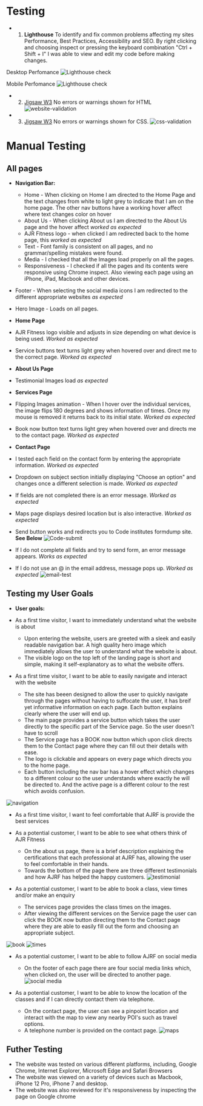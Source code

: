 # Testing

* 1. __Lighthouse__
 To identify and fix common problems affecting my sites Performance, Best Practices, Accessibility and SEO. By right clicking and choosing inspect or
pressing the keyboard combination "Ctrl + Shift + I" I was able to view and edit my code before making changes.

Desktop Perfomance
![Lighthouse check](https://user-images.githubusercontent.com/79915855/120713597-0f9f6e80-c4ba-11eb-8285-e4ab3ba4100c.jpg)


Mobile Perfomance
![Lighthouse check](https://user-images.githubusercontent.com/79915855/120713597-0f9f6e80-c4ba-11eb-8285-e4ab3ba4100c.jpg)


* 2. <a href="https://validator.w3.org/">Jigsaw W3</a>
No errors or warnings shown for HTML
![website-validation](https://user-images.githubusercontent.com/79915855/120714080-a79d5800-c4ba-11eb-81ba-f74081b6d543.jpg)



* 3. <a href="https://jigsaw.w3.org/css-validator/">Jigsaw W3</a>
No errors or warnings shown for CSS.
![css-validation](https://user-images.githubusercontent.com/79915855/120714411-111d6680-c4bb-11eb-8eff-d100bd69921a.jpg)

# Manual Testing

## All pages

* __Navigation Bar:__
    * Home - When clicking on Home I am directed to the Home Page and the text changes from white to light grey to indicate that I am on the home page. The other nav buttons
    have a working hover affect where text changes color on hover
    * About Us - When clicking About us I am directed to the About Us page and the hover affect _worked as expected_
    * AJR Fitness logo - when clicked I am redirected back to the home page, this _worked as expected_
    * Text - Font family is consistent on all pages, and no grammar/spelling mistakes were found.
    * Media - I checked that all the Images load properly on all the pages. 
    * Responsiveness - I checked if all the pages and its contents were responsive using Chrome inspect. Also viewing each page using an iPhone, iPad, Macbook and other devices. 
* Footer - When selecting the social media icons I am redirected to the different appropriate websites _as expected_
* Hero Image - Loads on all pages.

* __Home Page__
 * AJR Fitness logo visible and adjusts in size depending on what device is being used. _Worked as expected_
 * Service buttons text turns light grey when hovered over and direct me to the correct page. _Worked as expected_

* __About Us Page__
 * Testimonial Images load _as expected_

* __Services Page__
 * Flipping Images animation - When I hover over the individual services, the image flips 180 degrees and shows information of times. Once my mouse is removed it returns back to its initial state. _Worked as expected_
 * Book now button text turns light grey when hovered over and directs me to the contact page. _Worked as expected_

* __Contact Page__
 * I tested each field on the contact form by entering the appropriate information. _Worked as expected_
 * Dropdown on subject section initially displaying "Choose an option" and changes once a different selection is made. _Worked as expected_ 
 * If fields are not completed there is an error message. _Worked as expected_
 * Maps page displays desired location but is also interactive. _Worked as expected_
 * Send button works and redirects you to Code institutes formdump site. __See Below__
![Code-submit](https://user-images.githubusercontent.com/79915855/120714669-66f20e80-c4bb-11eb-854f-4f2f3b6925cd.jpg)


* If I do not complete all fields and try to send form, an error message appears. _Works as expected_
* If I do not use an @ in the email address, message pops up. _Worked as expected_
![email-test](https://user-images.githubusercontent.com/79915855/120714737-80935600-c4bb-11eb-8fcd-4a4ed45c86ec.jpg)

## Testing my User Goals

* __User goals:__

* As a first time visitor, I want to immediately understand what the website is about
    * Upon entering the website, users are greeted with a sleek and easily readable navigation bar. A high quality hero image which immediately allows the user to understand what the website is about. 
    * The visible logo on the top left of the landing page is short and simple, making it self-explanatory as to what the website offers.

* As a first time visitor, I want to be able to easily navigate and interact with the website
    * The site has beeen designed to allow the user to quickly navigate through the pages without having to suffocate the user, it has breif yet informative information on each page. Each button explains clearly where the user will end up. 
    * The main page provides a service button which takes the user directly to the specific part of the Service page. So the user doesn't have to scroll
    * The Service page has a BOOK now button which upon click directs them to the Contact page where they can fill out their details with ease. 
    * The logo is clickable and appears on every page which directs you to the home page.
    * Each button including the nav bar has a hover effect which changes to a different colour so the user understands where exactly he will be directed to. And the active page is a different colour to the rest which avoids confusion.

![navigation](https://user-images.githubusercontent.com/79915855/120714797-9a349d80-c4bb-11eb-89b4-fa1f3de2c29f.jpg)

* As a first time visitor, I want to feel comfortable that AJRF is provide the best services 
* As a potential customer, I want to be able to see what others think of AJR Fitness
    * On the about us page, there is a brief description explaining the certifications that each professional at AJRF has, allowing the user to feel comfortable in their hands.
    * Towards the bottom of the page there are three different testimonials and how AJRF has helped the happy customers.
    ![testimonial](https://user-images.githubusercontent.com/79915855/120714827-a3be0580-c4bb-11eb-8ac1-a792b15bc051.jpg)


* As a potential customer, I want to be able to book a class, view times and/or make an enquiry
    * The services page provides the class times on the images.
    * After viewing the different services on the Service page the user can click the BOOK now button directing them to the Contact page where they are able to easily fill out the form and choosing an appropriate subject. 

![book](https://user-images.githubusercontent.com/79915855/120714842-aa4c7d00-c4bb-11eb-8e8f-74c052289244.jpg)
![times](https://user-images.githubusercontent.com/79915855/120714866-b33d4e80-c4bb-11eb-9816-5be61cd9e8d0.jpg)


* As a potential customer, I want to be able to follow AJRF on social media
    * On the footer of each page there are four social media links which, when clicked on, the user will be directed to another page.
![social media](https://user-images.githubusercontent.com/79915855/120714887-b9332f80-c4bb-11eb-91e8-df41f2a70dfe.jpg)

* As a potential customer, I want to be able to know the location of the classes and if I can directly contact them via telephone.
    * On the contact page, the user can see a pinpoint location and interact with the map to view any nearby POI's such as travel options.
    * A telephone number is provided on the contact page.
![maps](https://user-images.githubusercontent.com/79915855/120714906-bf291080-c4bb-11eb-9b7d-940176e32cd6.jpg)

## Futher Testing

* The website was tested on various different platforms, including, Google Chrome, Internet Explorer, Microsoft Edge and Safari Browsers
* The website was viewed on a variety of devices such as Macbook, iPhone 12 Pro, iPhone 7 and desktop.
* The website was also reviewed for it's responsiveness by inspecting the page on Google chrome


